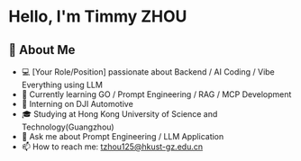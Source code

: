 # Hello, I'm Timmy ZHOU

## 🚀 About Me
- 💻 [Your Role/Position] passionate about Backend / AI Coding / Vibe Everything using LLM
- 🌱 Currently learning GO / Prompt Engineering / RAG / MCP Development
- 🔭 Interning on DJI Automotive
- 🎓 Studying at Hong Kong University of Science and Technology(Guangzhou)
- 💬 Ask me about Prompt Engineering / LLM Application
- 📫 How to reach me: tzhou125@hkust-gz.edu.cn

<!--
**systemoutprintlnnnn/systemoutprintlnnnn** is a ✨ _special_ ✨ repository because its `README.md` (this file) appears on your GitHub profile.

Here are some ideas to get you started:

- 🔭 I’m currently working on ...
- 🌱 I’m currently learning ...
- 👯 I’m looking to collaborate on ...
- 🤔 I’m looking for help with ...
- 💬 Ask me about ...
- 📫 How to reach me: ...
- 😄 Pronouns: ...
- ⚡ Fun fact: ...
-->
